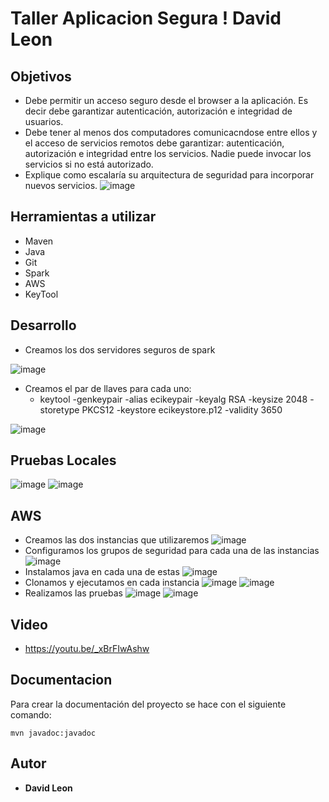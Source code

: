 # Taller Aplicacion Segura ! David Leon
## Objetivos
- Debe permitir un acceso seguro desde el browser a la aplicación. Es decir debe garantizar autenticación, autorización e integridad de usuarios.
- Debe tener al menos dos computadores comunicacndose entre ellos y el acceso de servicios remotos debe garantizar: autenticación, autorización e integridad entre los servicios. Nadie puede invocar los servicios si no está autorizado.
- Explique como escalaría su arquitectura de seguridad para incorporar nuevos servicios.
![image](https://user-images.githubusercontent.com/98216838/227750433-5337bf4d-24eb-4a36-b1ac-bb03db602e78.png)
## Herramientas a utilizar
 - Maven
 - Java 
 - Git 
 - Spark
 - AWS
 - KeyTool
 
## Desarrollo
- Creamos los dos servidores seguros de spark
 
![image](https://user-images.githubusercontent.com/98216838/227748285-14c09c76-3b44-40f1-8c1c-56947cc196aa.png)
- Creamos el par de llaves para cada uno: 
  - keytool -genkeypair -alias ecikeypair -keyalg RSA -keysize 2048 -storetype PKCS12 -keystore ecikeystore.p12 -validity 3650 
  
![image](https://user-images.githubusercontent.com/98216838/227748291-9e3e2186-69ce-4f36-904c-2bbd50d773f6.png)
## Pruebas Locales
![image](https://user-images.githubusercontent.com/98216838/227748455-a201809f-5506-4291-a97a-4788148519df.png)
![image](https://user-images.githubusercontent.com/98216838/227748463-a7bc361f-16ba-4b9c-901b-2d27d645b432.png)
## AWS
- Creamos las dos instancias que utilizaremos 
![image](https://user-images.githubusercontent.com/98216838/227748773-be7bb5e0-21e0-4bd8-af62-1f2fad3b12b9.png)
- Configuramos los grupos de seguridad para cada una de las instancias
![image](https://user-images.githubusercontent.com/98216838/227749005-efd92923-321b-4e0c-8053-12a05da37427.png)
- Instalamos java en cada una de estas
![image](https://user-images.githubusercontent.com/98216838/227749141-1368123f-afef-467b-89e3-6e1e3e8ca344.png)
- Clonamos y ejecutamos en cada instancia
![image](https://user-images.githubusercontent.com/98216838/227749289-ded4525e-fb8b-474d-9026-892f61b96c11.png)
![image](https://user-images.githubusercontent.com/98216838/227749562-420a1933-524b-4e1d-8ed5-a87340dc5b71.png)
- Realizamos las pruebas
![image](https://user-images.githubusercontent.com/98216838/227750404-10c27068-9bc8-47bd-aab8-cf04a6998bd1.png)
![image](https://user-images.githubusercontent.com/98216838/227750412-d7d79430-535b-4e62-abff-c586b4a9d547.png)
## Video
- https://youtu.be/_xBrFIwAshw

## Documentacion

Para crear la documentación del proyecto se hace con el siguiente comando:
    
    mvn javadoc:javadoc
    

## Autor

* **David Leon**
